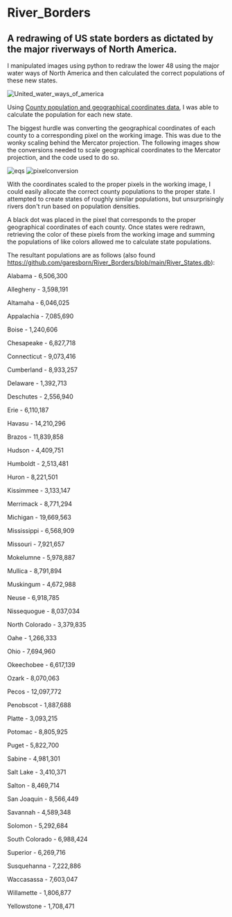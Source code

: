 # River_Borders
## A redrawing of US state borders as dictated by the major riverways of North America.

I manipulated images using python to redraw the lower 48 using the major water ways of North America and then calculated the correct populations of these new states.

![United_water_ways_of_america](https://user-images.githubusercontent.com/65193347/107426408-30e4e500-6aee-11eb-81cd-bf9b6ca462f9.png)

Using [County population and geographical coordinates data](https://en.wikipedia.org/wiki/User:Michael_J/County_table), I was able to calculate the population for each new state.

The biggest hurdle was converting the geographical coordinates of each county to a corresponding pixel on the working image. This was due to the wonky scaling behind the Mercator projection. The following images show the conversions needed to scale geographical coordinates to the Mercator projection, and the code used to do so.

![eqs](https://user-images.githubusercontent.com/65193347/107426415-32aea880-6aee-11eb-89ad-5f2e83c51f60.png)
![pixelconversion](https://user-images.githubusercontent.com/65193347/107426422-34786c00-6aee-11eb-8674-892b5049c19c.PNG)

With the coordinates scaled to the proper pixels in the working image, I could easily allocate the correct county populations to the proper state. I attempted to create states of roughly similar populations, but unsurprisingly rivers don't run based on population densities.

A black dot was placed in the pixel that corresponds to the proper geographical coordinates of each county. Once states were redrawn, retrieving the color of these pixels from the working image and summing the populations of like colors allowed me to calculate state populations.


The resultant populations are as follows (also found https://github.com/garesborn/River_Borders/blob/main/River_States.db):

Alabama - 6,506,300

Allegheny - 3,598,191

Altamaha - 6,046,025

Appalachia - 7,085,690

Boise - 1,240,606

Chesapeake - 6,827,718

Connecticut - 9,073,416

Cumberland - 8,933,257

Delaware - 1,392,713

Deschutes - 2,556,940

Erie - 6,110,187

Havasu - 14,210,296

Brazos - 11,839,858

Hudson - 4,409,751

Humboldt - 2,513,481

Huron - 8,221,501

Kissimmee - 3,133,147

Merrimack - 8,771,294

Michigan - 19,669,563

Mississippi - 6,568,909

Missouri - 7,921,657

Mokelumne - 5,978,887

Mullica - 8,791,894

Muskingum - 4,672,988

Neuse - 6,918,785

Nissequogue - 8,037,034

North Colorado - 3,379,835

Oahe - 1,266,333

Ohio - 7,694,960

Okeechobee - 6,617,139

Ozark - 8,070,063

Pecos - 12,097,772

Penobscot - 1,887,688

Platte - 3,093,215

Potomac - 8,805,925

Puget - 5,822,700

Sabine - 4,981,301

Salt Lake - 3,410,371

Salton - 8,469,714

San Joaquin - 8,566,449

Savannah - 4,589,348

Solomon - 5,292,684

South Colorado - 6,988,424

Superior - 6,269,716

Susquehanna - 7,222,886

Waccasassa - 7,603,047

Willamette - 1,806,877

Yellowstone - 1,708,471
